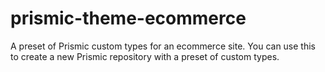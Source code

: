 # prismic-theme-ecommerce
A preset of Prismic custom types for an ecommerce site. You can use this to create a new Prismic repository with a preset of custom types.
